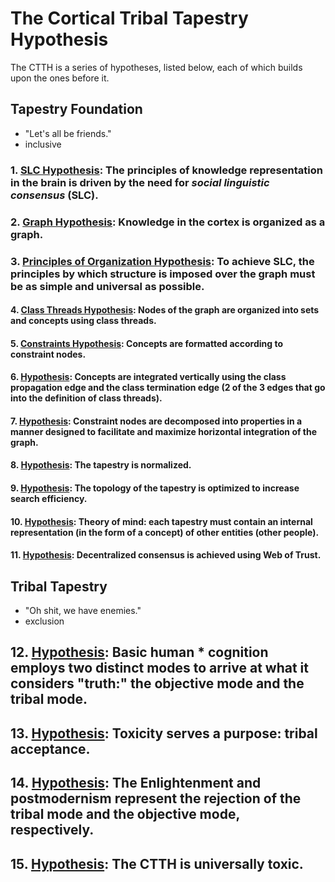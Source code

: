 # The Cortical Tribal Tapestry Hypothesis

The CTTH is a series of hypotheses, listed below, each of which builds upon the ones before it.

## Tapestry Foundation

- "Let's all be friends."
- inclusive

### 1. [SLC Hypothesis](https://github.com/wds4/tribal-tapestry/blob/main/essays/bookJustification/hypotheses/socialLinguisticConsensusHypothesis.md): The principles of knowledge representation in the brain is driven by the need for *social linguistic consensus* (SLC).

### 2. [Graph Hypothesis](https://github.com/wds4/tribal-tapestry/blob/main/essays/bookJustification/hypotheses/graphHypothesis.md): Knowledge in the cortex is organized as a graph.

### 3. [Principles of Organization Hypothesis](https://github.com/wds4/tribal-tapestry/blob/main/essays/bookJustification/hypotheses/principlesOfOrganization.md): To achieve SLC, the principles by which structure is imposed over the graph must be as simple and universal as possible.

#### 4. [Class Threads Hypothesis](https://github.com/wds4/tribal-tapestry/blob/main/essays/bookJustification/hypotheses/classThreadsHypothesis.md): Nodes of the graph are organized into sets and concepts using class threads.

#### 5. [Constraints Hypothesis](https://github.com/wds4/tribal-tapestry/blob/main/essays/bookJustification/hypotheses/constraints.md): Concepts are formatted according to constraint nodes.

#### 6. [Hypothesis](https://github.com/wds4/tribal-tapestry/blob/main/essays/bookJustification/hypotheses/.md): Concepts are integrated vertically using the class propagation edge and the class termination edge (2 of the 3 edges that go into the definition of class threads).

#### 7. [Hypothesis](https://github.com/wds4/tribal-tapestry/blob/main/essays/bookJustification/hypotheses/.md): Constraint nodes are decomposed into properties in a manner designed to facilitate and maximize horizontal integration of the graph.

#### 8. [Hypothesis](https://github.com/wds4/tribal-tapestry/blob/main/essays/bookJustification/hypotheses/.md): The tapestry is normalized.

#### 9. [Hypothesis](https://github.com/wds4/tribal-tapestry/blob/main/essays/bookJustification/hypotheses/.md): The topology of the tapestry is optimized to increase search efficiency.

#### 10. [Hypothesis](https://github.com/wds4/tribal-tapestry/blob/main/essays/bookJustification/hypotheses/.md): Theory of mind: each tapestry must contain an internal representation (in the form of a concept) of other entities (other people).

#### 11. [Hypothesis](https://github.com/wds4/tribal-tapestry/blob/main/essays/bookJustification/hypotheses/.md): Decentralized consensus is achieved using Web of Trust.

## Tribal Tapestry 

- "Oh shit, we have enemies."
- exclusion

## 12. [Hypothesis](https://github.com/wds4/tribal-tapestry/blob/main/essays/bookJustification/hypotheses/.md): Basic human * cognition employs two distinct modes to arrive at what it considers "truth:" the objective mode and the tribal mode.

## 13. [Hypothesis](https://github.com/wds4/tribal-tapestry/blob/main/essays/bookJustification/hypotheses/.md): Toxicity serves a purpose: tribal acceptance.

## 14. [Hypothesis](https://github.com/wds4/tribal-tapestry/blob/main/essays/bookJustification/hypotheses/.md): The Enlightenment and postmodernism represent the rejection of the tribal mode and the objective mode, respectively.

## 15. [Hypothesis](https://github.com/wds4/tribal-tapestry/blob/main/essays/bookJustification/hypotheses/.md): The CTTH is universally toxic.


